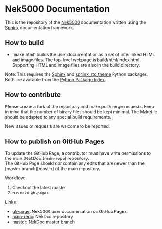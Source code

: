 # Nek5000 Documentation

This is the repository of the [Nek5000](http://nek5000.mcs.anl.gov/) documentation written using
the [Sphinx](http://www.sphinx-doc.org/) documentation framework.

## How to build

* 'make html' builds the user documentation as a set of interlinked HTML 
  and image files.  The top-level webpage is build/html/index.html.
  Supporting HTML and image files are also in the build directory.
  
Note: This requires the [Sphinx](https://pypi.python.org/pypi/Sphinx) and
[sphinx_rtd_theme](https://pypi.python.org/pypi/sphinx_rtd_theme) Python packages.  Both are
available from the [Python Package Index](https://pypi.org/).  

## How to contribute

Please create a fork of the repository and make pull/merge requests. Keep in 
mind that the number of binary files should be kept minimal. The Makefile should be 
adapted to any special build requirements.

New issues or requests are welcome to be reported.

## How to publish on GitHub Pages

To update the GitHub Page, a contributor must have write permissions to the main [NekDoc][main-repo] repository.  
The GitHub Page should *not* contain any edits that are newer than the [master branch][master] 
of the main repository.  

Workflow:

1. Checkout the latest master
2. run `make gh-pages`

Links:

- [gh-page](https://nek5000.github.io/NekDoc/index.html): Nek5000 user documentation on GitHub Pages
- [main-repo](https://github.com/Nek5000/NekDoc): NekDoc repository
- [master](https://github.com/Nek5000/NekDoc/tree/master): NekDoc master branch
